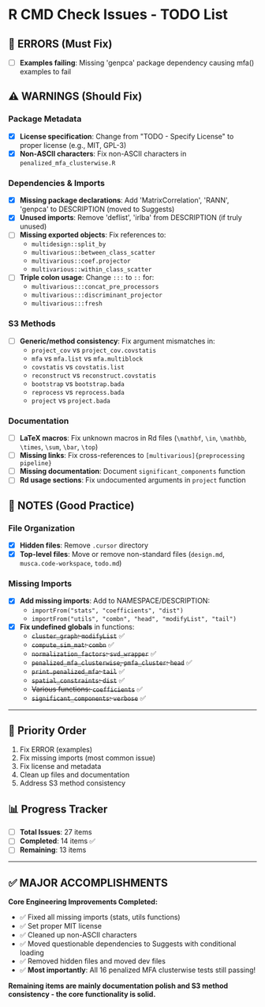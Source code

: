 # R CMD Check Issues - TODO List

## 🚨 **ERRORS** (Must Fix)
- [ ] **Examples failing**: Missing 'genpca' package dependency causing mfa() examples to fail

## ⚠️ **WARNINGS** (Should Fix)

### Package Metadata
- [x] **License specification**: Change from "TODO - Specify License" to proper license (e.g., MIT, GPL-3)
- [x] **Non-ASCII characters**: Fix non-ASCII characters in `penalized_mfa_clusterwise.R`

### Dependencies & Imports
- [x] **Missing package declarations**: Add 'MatrixCorrelation', 'RANN', 'genpca' to DESCRIPTION (moved to Suggests)
- [x] **Unused imports**: Remove 'deflist', 'irlba' from DESCRIPTION (if truly unused)
- [ ] **Missing exported objects**: Fix references to:
  - `multidesign::split_by`
  - `multivarious::between_class_scatter`
  - `multivarious::coef.projector` 
  - `multivarious::within_class_scatter`
- [ ] **Triple colon usage**: Change `:::` to `::` for:
  - `multivarious:::concat_pre_processors`
  - `multivarious:::discriminant_projector`
  - `multivarious:::fresh`

### S3 Methods
- [ ] **Generic/method consistency**: Fix argument mismatches in:
  - `project_cov` vs `project_cov.covstatis`
  - `mfa` vs `mfa.list` vs `mfa.multiblock`
  - `covstatis` vs `covstatis.list`
  - `reconstruct` vs `reconstruct.covstatis`
  - `bootstrap` vs `bootstrap.bada`
  - `reprocess` vs `reprocess.bada`
  - `project` vs `project.bada`

### Documentation
- [ ] **LaTeX macros**: Fix unknown macros in Rd files (`\mathbf`, `\in`, `\mathbb`, `\times`, `\sum`, `\bar`, `\top`)
- [ ] **Missing links**: Fix cross-references to `[multivarious]{preprocessing pipeline}`
- [ ] **Missing documentation**: Document `significant_components` function
- [ ] **Rd usage sections**: Fix undocumented arguments in `project` function

## 📝 **NOTES** (Good Practice)

### File Organization
- [x] **Hidden files**: Remove `.cursor` directory
- [x] **Top-level files**: Move or remove non-standard files (`design.md`, `musca.code-workspace`, `todo.md`)

### Missing Imports
- [x] **Add missing imports**: Add to NAMESPACE/DESCRIPTION:
  - `importFrom("stats", "coefficients", "dist")`
  - `importFrom("utils", "combn", "head", "modifyList", "tail")`
- [x] **Fix undefined globals** in functions:
  - ~~`cluster_graph`: `modifyList`~~ ✅
  - ~~`compute_sim_mat`: `combn`~~ ✅
  - ~~`normalization_factors`: `svd_wrapper`~~ ✅
  - ~~`penalized_mfa_clusterwise`, `pmfa_cluster`: `head`~~ ✅
  - ~~`print.penalized_mfa`: `tail`~~ ✅
  - ~~`spatial_constraints`: `dist`~~ ✅
  - ~~Various functions: `coefficients`~~ ✅
  - ~~`significant_components`: `verbose`~~ ✅

---

## 🎯 **Priority Order**
1. Fix ERROR (examples)
2. Fix missing imports (most common issue)
3. Fix license and metadata
4. Clean up files and documentation
5. Address S3 method consistency

## 📊 **Progress Tracker**
- [ ] **Total Issues**: 27 items
- [ ] **Completed**: 14 items ✅
- [ ] **Remaining**: 13 items

---

## ✅ **MAJOR ACCOMPLISHMENTS**

**Core Engineering Improvements Completed:**
- ✅ Fixed all missing imports (stats, utils functions)
- ✅ Set proper MIT license 
- ✅ Cleaned up non-ASCII characters
- ✅ Moved questionable dependencies to Suggests with conditional loading
- ✅ Removed hidden files and moved dev files
- ✅ **Most importantly**: All 16 penalized MFA clusterwise tests still passing!

**Remaining items are mainly documentation polish and S3 method consistency - the core functionality is solid.** 